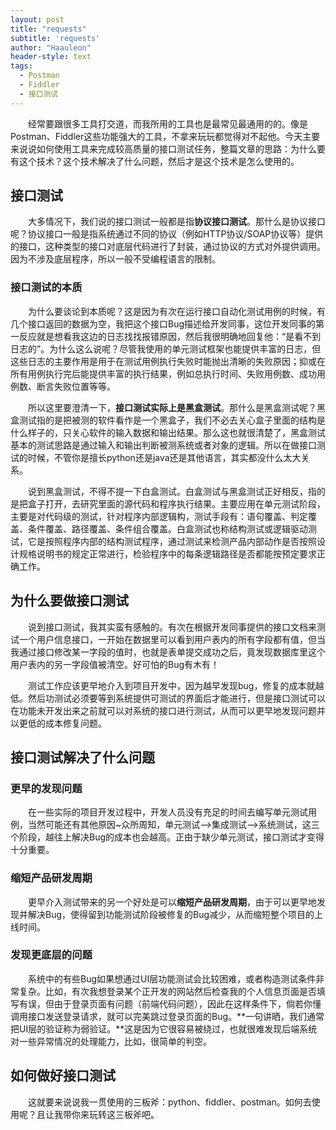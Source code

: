 ```yaml
---
layout: post
title: "requests"
subtitle: 'requests'
author: "Haauleon"
header-style: text
tags:
  - Postman
  - Fiddler
  - 接口测试
---
```


&emsp;&emsp;经常要跟很多工具打交道，而我所用的工具也是最常见最通用的的。像是Postman、Fiddler这些功能强大的工具，不拿来玩玩都觉得对不起他。今天主要来说说如何使用工具来完成较高质量的接口测试任务，整篇文章的思路：为什么要有这个技术？这个技术解决了什么问题，然后才是这个技术是怎么使用的。




## 接口测试
&emsp;&emsp;大多情况下，我们说的接口测试一般都是指**协议接口测试**。那什么是协议接口呢？协议接口一般是指系统通过不同的协议（例如HTTP协议/SOAP协议等）提供的接口，这种类型的接口对底层代码进行了封装，通过协议的方式对外提供调用。因为不涉及底层程序，所以一般不受编程语言的限制。

### 接口测试的本质
&emsp;&emsp;为什么要谈论到本质呢？这是因为有次在运行接口自动化测试用例的时候，有几个接口返回的数据为空，我把这个接口Bug描述给开发同事，这位开发同事的第一反应就是想看我这边的日志找找报错原因，然后我很明确地回复他：“是看不到日志的”。为什么这么说呢？尽管我使用的单元测试框架也能提供丰富的日志，但这些日志的主要作用是用于在测试用例执行失败时能抛出清晰的失败原因；抑或在所有用例执行完后能提供丰富的执行结果，例如总执行时间、失败用例数、成功用例数、断言失败位置等等。                           

&emsp;&emsp;所以这里要澄清一下，**接口测试实际上是黑盒测试**。那什么是黑盒测试呢？黑盒测试指的是把被测的软件看作是一个黑盒子，我们不必去关心盒子里面的结构是什么样子的，只关心软件的输入数据和输出结果。那么这也就很清楚了，黑盒测试基本的测试思路是通过输入和输出判断被测系统或者对象的逻辑。所以在做接口测试的时候，不管你是擅长python还是java还是其他语言，其实都没什么太大关系。         

&emsp;&emsp;说到黑盒测试，不得不提一下白盒测试。白盒测试与黑盒测试正好相反，指的是把盒子打开，去研究里面的源代码和程序执行结果。主要应用在单元测试阶段，主要是对代码级的测试，针对程序内部逻辑构，测试手段有：语句覆盖、判定覆盖、条件覆盖、路径覆盖、条件组合覆盖。白盒测试也称结构测试或逻辑驱动测试，它是按照程序内部的结构测试程序，通过测试来检测产品内部动作是否按照设计规格说明书的规定正常进行，检验程序中的每条逻辑路径是否都能按预定要求正确工作。

## 为什么要做接口测试
&emsp;&emsp;说到接口测试，我其实蛮有感触的。有次在根据开发同事提供的接口文档来测试一个用户信息接口，一开始在数据里可以看到用户表内的所有字段都有值，但当我通过接口修改某一字段的值时，也就是表单提交成功之后，竟发现数据库里这个用户表内的另一字段值被清空。好可怕的Bug有木有！           

&emsp;&emsp;测试工作应该更早地介入到项目开发中，因为越早发现bug，修复的成本就越低。然后功测试必须要等到系统提供可测试的界面后才能进行，但是接口测试可以在功能未开发出来之前就可以对系统的接口进行测试，从而可以更早地发现问题并以更低的成本修复问题。

## 接口测试解决了什么问题

### 更早的发现问题
&emsp;&emsp;在一些实际的项目开发过程中，开发人员没有充足的时间去编写单元测试用例，当然可能还有其他原因~众所周知，单元测试-->集成测试-->系统测试，这三个阶段，越往上解决Bug的成本也会越高。正由于缺少单元测试，接口测试才变得十分重要。

### 缩短产品研发周期
&emsp;&emsp;更早介入测试带来的另一个好处是可以**缩短产品研发周期**，由于可以更早地发现并解决Bug，使得留到功能测试阶段被修复的Bug减少，从而缩短整个项目的上线时间。

### 发现更底层的问题
&emsp;&emsp;系统中的有些Bug如果想通过UI层功能测试会比较困难，或者构造测试条件非常复杂。比如，有次我想登录某个正开发的网站然后检查我的个人信息页面是否填写有误，但由于登录页面有问题（前端代码问题），因此在这样条件下，倘若你懂调用接口发送登录请求，就可以完美跳过登录页面的Bug。**一句讲晒，我们通常把UI层的验证称为弱验证。**这是因为它很容易被绕过，也就很难发现后端系统对一些异常情况的处理能力，比如，很简单的判空。

## 如何做好接口测试
&emsp;&emsp;这就要来说说我一贯使用的三板斧：python、fiddler、postman。如何去使用呢？且让我带你来玩转这三板斧吧。
